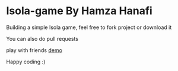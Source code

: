 # Isola-game By Hamza Hanafi

Building a simple Isola game, feel free to fork project or download it

You can also do pull requests

play with friends [demo](https://hamzahanafi11.github.io/isola/)

Happy coding :)

